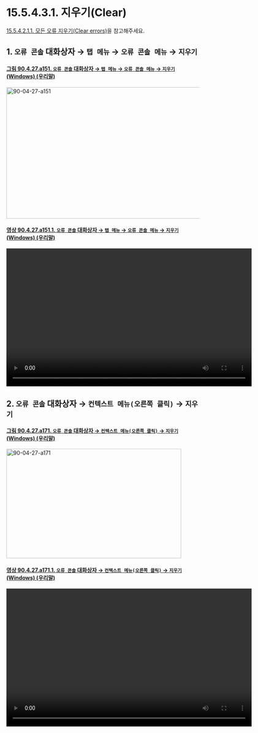 # 15.5.4.3.1. 지우기(Clear)

[15.5.4.2.1.1. 모든 오류 지우기(Clear errors)](./15-05-04-02-01-01-clear_errors.md)을 참고해주세요.

<a id="15-05-04-03-01-s1"></a>

## 1. `오류 콘솔` 대화상자 → `탭 메뉴` → `오류 콘솔 메뉴` → `지우기`

<a id="90-04-27-a151"></a>

#### [그림 90.4.27.a151. `오류 콘솔` 대화상자 → `탭 메뉴` → `오류 콘솔 메뉴` → `지우기` (Windows) (우리말)](./90-04-0027-error_console.md#90-04-27-a151)
<img width="852" height="343" alt="90-04-27-a151" src="https://github.com/user-attachments/assets/bc6ffbe5-b043-4e68-acd3-715c3aea893e" />

<a id="90-04-27-a151-01"></a>

#### [영상 90.4.27.a151.1. `오류 콘솔` 대화상자 → `탭 메뉴` → `오류 콘솔 메뉴` → `지우기` (Windows) (우리말)](./90-04-0027-error_console.md#90-04-27-a151-01)
<video controls="controls" width="640" height="360" src="https://github.com/user-attachments/assets/a5ebe937-f005-45dd-b235-692f49b6350a"></video>

<a id="15-05-04-03-01-s2"></a>

## 2. `오류 콘솔` 대화상자 → `컨텍스트 메뉴(오른쪽 클릭)` → `지우기`

<a id="90-04-27-a171"></a>

#### [그림 90.4.27.a171. `오류 콘솔` 대화상자 → `컨텍스트 메뉴(오른쪽 클릭)` → `지우기` (Windows) (우리말)](./90-04-0027-error_console.md#90-04-27-a171)
<img width="456" height="286" alt="90-04-27-a171" src="https://github.com/user-attachments/assets/18f054ba-1296-4bbc-a787-6c353b0b14a7" />

<a id="90-04-27-a171-01"></a>

#### [영상 90.4.27.a171.1. `오류 콘솔` 대화상자 → `컨텍스트 메뉴(오른쪽 클릭)` → `지우기` (Windows) (우리말)](./90-04-0027-error_console.md#90-04-27-a171-01)
<video controls="controls" width="640" height="360" src="https://github.com/user-attachments/assets/7ea3529b-b00a-4128-be58-df8ba60b48cd"></video>